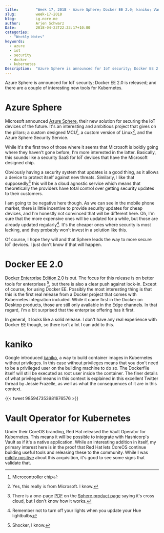 ```yaml
---
title:        "Week 17, 2018 - Azure Sphere; Docker EE 2.0; kaniko; Vault Operator"
slug:         week-17-2018
blog:         ig.nore.me  
author:       Arjen Schwarz  
Date:         2018-04-23T22:23:17+10:00
categories:   
  - "Weekly Notes"
keywords:
  - azure
  - iot
  - security
  - docker
  - kubernetes 
Description:  "Azure Sphere is announced for IoT security; Docker EE 2.0 is released; and there are a couple of interesting new tools for Kubernetes."
---
```


Azure Sphere is announced for IoT security; Docker EE 2.0 is released; and there are a couple of interesting new tools for Kubernetes.

# Azure Sphere

Microsoft announced [Azure Sphere](https://azure.microsoft.com/en-us/blog/introducing-microsoft-azure-sphere-secure-and-power-the-intelligent-edge/), their new solution for securing the IoT devices of the future. It's an interesting and ambitious project that gives on the pillars; a custom designed MCU[^1], a custom version of Linux[^2], and the Azure Sphere Security Service.

While it's the first two of those where it seems that Microsoft is boldly going where they haven't gone before, I'm more interested in the latter. Basically, this sounds like a security SaaS for IoT devices that have the Microsoft designed chip. 

Obviously having a security system that updates is a good thing, as it allows a device to protect itself against new threats. Similarly, I like that supposedly[^3] this will be a cloud agnostic service which means that theoretically the providers have total control over getting security updates to their customers. 

I am going to be negative here though. As we can see in the mobile phone market, there is little incentive to provide security updates for cheap devices, and I'm honestly not convinced that will be different here. Oh, I'm sure that the more expensive ones will be updated for a while, but those are already updated regularly[^4]. It's the cheaper ones where security is most lacking, and they probably won't invest in a solution like this.

Of course, I hope they will and that Sphere leads the way to more secure IoT devices. I just don't know if that will happen.

# Docker EE 2.0

[Docker Enterprise Edition 2.0](https://blog.docker.com/2018/04/announcing-docker-enterprise-edition-2-0) is out. The focus for this release is on better tools for enterprises [^5], but there is also a clear push against lock-in. Except of course, for using Docker EE. Possibly the most interesting thing is that this is the first real release from a Docker project that comes with Kubernetes integration included. While it came first in the Docker on Desktop products, those are still only available in the Edge channels. In that regard, I'm a bit surprised that the enterprise offering has it first.

In general, it looks like a solid release. I don't have any real experience with Docker EE though, so there isn't a lot I can add to this.

# kaniko 

Google introduced [kaniko](https://cloudplatform.googleblog.com/2018/04/introducing-kaniko-Build-container-images-in-Kubernetes-and-Google-Container-Builder-even-without-root-access.html), a way to build container images in Kubernetes without privileges. In this case without privileges means that you don't need to be a privileged user on the building machine to do so. The Dockerfile itself will still be executed as root user inside the container. The finer details of what privileged means in this context is explained in this excellent Twitter thread by Jessie Frazelle, as well as what the consequences of it are in this context.

{{\< tweet 985947353981976576 \>}}

# Vault Operator for Kubernetes

Under their CoreOS branding, Red Hat released the Vault Operator for Kubernetes. This means it will be possible to integrate with Hashicorp's Vault as if it's a native application. While an interesting addition in itself, my primary interest here is in the proof that Red Hat lets CoreOS continue building useful tools and releasing these to the community. While I was [mildly positive](/weekly-notes/week-6-2018/) about this acquisition, it's good to see some signs that validate that.

[^1]:	Microcontroller chip

[^2]:	Yes, this really is from Microsoft. I know.

[^3]:	There is a one-page [PDF](https://www.microsoft.com/en-us/azure-sphere/wp-content/uploads/sites/7/2018/04/AzureSphere_OpenCloud.pdf) on the [Sphere product page](https://www.microsoft.com/en-us/azure-sphere/) saying it's cross cloud, but I don't know how it works.

[^4]:	Remember not to turn off your lights when you update your Hue lightbulbs

[^5]:	Shocker, I know.
